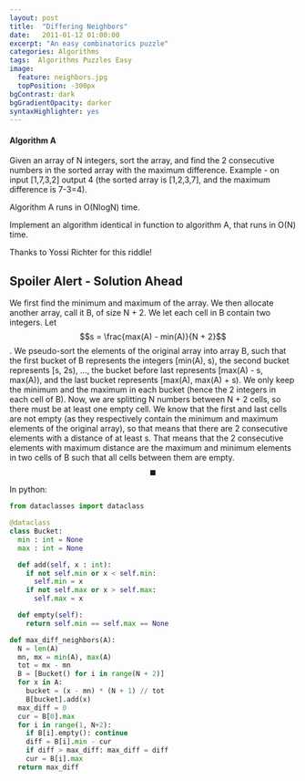 ```yaml
---
layout: post
title:  "Differing Neighbors"
date:   2011-01-12 01:00:00
excerpt: "An easy combinatorics puzzle"
categories: Algorithms
tags:  Algorithms Puzzles Easy
image:
  feature: neighbors.jpg
  topPosition: -300px
bgContrast: dark
bgGradientOpacity: darker
syntaxHighlighter: yes
---
```

#### Algorithm A

Given an array of N integers, sort the array, and find the 2 consecutive numbers in the sorted array with the maximum difference.
Example - on input [1,7,3,2] output 4 (the sorted array is [1,2,3,7], and the maximum difference is 7-3=4).

Algorithm A runs in O(NlogN) time.

Implement an algorithm identical in function to algorithm A, that runs in O(N) time.

Thanks to Yossi Richter for this riddle!

## Spoiler Alert - Solution Ahead

We first find the minimum and maximum of the array. We then allocate another array, call it B, of size N + 2. We let each cell in B contain two integers. Let $$s = \frac{max(A) - min(A)}{N + 2}$$. We pseudo-sort the elements of the original array into array B, such that the first bucket of B represents the integers \[min(A), s\), the second bucket represents \[s, 2s\), ..., the bucket before last represents \[max(A) - s, max(A)\), and the last bucket represents \[max(A), max(A) + s\). We only keep the minimum and the maximum in each bucket (hence the 2 integers in each cell of B). Now, we are splitting N numbers between N + 2 cells, so there must be at least one empty cell. We know that the first and last cells are not empty (as they respectively contain the minimum and maximum elements of the original array), so that means that there are 2 consecutive elements with a distance of at least s. That means that the 2 consecutive elements with maximum distance are the maximum and minimum elements in two cells of B such that all cells between them are empty. $$\blacksquare$$

In python:

```python
from dataclasses import dataclass

@dataclass
class Bucket:
  min : int = None
  max : int = None

  def add(self, x : int):
    if not self.min or x < self.min:
      self.min = x
    if not self.max or x > self.max:
      self.max = x

  def empty(self):
    return self.min == self.max == None

def max_diff_neighbors(A):
  N = len(A)
  mn, mx = min(A), max(A)
  tot = mx - mn
  B = [Bucket() for i in range(N + 2)]
  for x in A:
    bucket = (x - mn) * (N + 1) // tot
    B[bucket].add(x)
  max_diff = 0
  cur = B[0].max
  for i in range(1, N+2):
    if B[i].empty(): continue
    diff = B[i].min - cur
    if diff > max_diff: max_diff = diff
    cur = B[i].max
  return max_diff
```